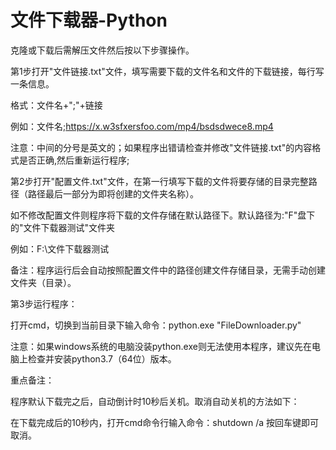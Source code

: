 # 文件下载器-Python
克隆或下载后需解压文件然后按以下步骤操作。

第1步打开"文件链接.txt"文件，填写需要下载的文件名和文件的下载链接，每行写一条信息。

格式：文件名+";"+链接

例如：文件名;https://x.w3sfxersfoo.com/mp4/bsdsdwece8.mp4

注意：中间的分号是英文的；如果程序出错请检查并修改"文件链接.txt"的内容格式是否正确,然后重新运行程序;

第2步打开"配置文件.txt"文件，在第一行填写下载的文件将要存储的目录完整路径（路径最后一部分为即将创建的文件夹名称）。

如不修改配置文件则程序将下载的文件存储在默认路径下。默认路径为:"F"盘下的"文件下载器测试"文件夹

例如：F:\文件下载器测试

备注：程序运行后会自动按照配置文件中的路径创建文件存储目录，无需手动创建文件夹（目录）。

第3步运行程序：

打开cmd，切换到当前目录下输入命令：python.exe "FileDownloader.py"

注意：如果windows系统的电脑没装python.exe则无法使用本程序，建议先在电脑上检查并安装python3.7（64位）版本。

重点备注：

程序默认下载完之后，自动倒计时10秒后关机。取消自动关机的方法如下：

在下载完成后的10秒内，打开cmd命令行输入命令：shutdown /a 按回车键即可取消。




